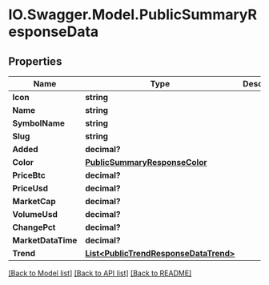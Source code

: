 # IO.Swagger.Model.PublicSummaryResponseData
## Properties

Name | Type | Description | Notes
------------ | ------------- | ------------- | -------------
**Icon** | **string** |  | 
**Name** | **string** |  | 
**SymbolName** | **string** |  | 
**Slug** | **string** |  | 
**Added** | **decimal?** |  | 
**Color** | [**PublicSummaryResponseColor**](PublicSummaryResponseColor.md) |  | 
**PriceBtc** | **decimal?** |  | 
**PriceUsd** | **decimal?** |  | 
**MarketCap** | **decimal?** |  | 
**VolumeUsd** | **decimal?** |  | 
**ChangePct** | **decimal?** |  | 
**MarketDataTime** | **decimal?** |  | 
**Trend** | [**List&lt;PublicTrendResponseDataTrend&gt;**](PublicTrendResponseDataTrend.md) |  | 

[[Back to Model list]](../README.md#documentation-for-models) [[Back to API list]](../README.md#documentation-for-api-endpoints) [[Back to README]](../README.md)

